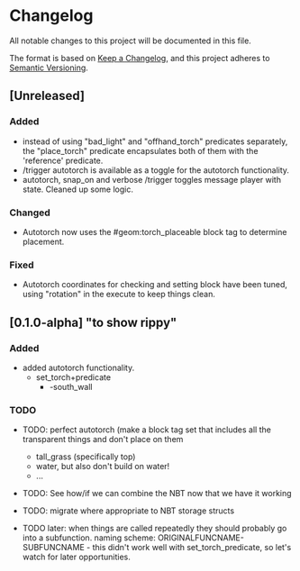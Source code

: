 # Changelog
All notable changes to this project will be documented in this file.

The format is based on [Keep a Changelog](https://keepachangelog.com/en/1.0.0/),
and this project adheres to [Semantic Versioning](https://semver.org/spec/v2.0.0.html).

## [Unreleased]
### Added
- instead of using "bad_light" and "offhand_torch" predicates separately, the "place_torch" predicate encapsulates both of them with the 'reference' predicate.
- /trigger autotorch is available as a toggle for the autotorch functionality.
- autotorch, snap_on and verbose /trigger toggles message player with state. Cleaned up some logic.

### Changed
- Autotorch now uses the #geom:torch_placeable block tag to determine placement.

### Fixed
- Autotorch coordinates for checking and setting block have been tuned, using "rotation" in the execute to keep things clean.

## [0.1.0-alpha] "to show rippy"
### Added
- added autotorch functionality.
    - set\_torch\+predicate
        - -south_wall

### TODO
- TODO: perfect autotorch (make a block tag set that includes all the transparent things and don't place on them
  - tall\_grass (specifically top)
  - water, but also don't build on water!
  - ...
- TODO: See how/if we can combine the NBT now that we have it working

- TODO: migrate where appropriate to NBT storage structs
- TODO later: when things are called repeatedly they should probably go into a subfunction. naming scheme: ORIGINALFUNCNAME-SUBFUNCNAME - this didn't work well with set\_torch\_predicate, so let's watch for later opportunities.
